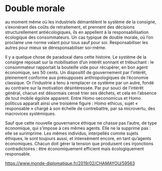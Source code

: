 # Double morale

au moment même où les industriels démantèlent le système de la consigne, s’exonérant des coûts de retraitement, et prennent des décisions structurellement antiécologiques, ils en appellent à la responsabilisation écologique des consommateurs. Un cas typique de double morale, où l’on proclame une norme valant pour tous sauf pour soi. Responsabiliser les autres pour mieux se déresponsabiliser soi-même.

Il y a quelque chose de paradoxal dans cette histoire. Le système de la consigne reposait sur la mobilisation d’un intérêt sonnant et trébuchant : le consommateur rapportait la bouteille vide pour récupérer, en bon agent économique, ses 50 cents. Un dispositif de gouvernement par l’intérêt, pleinement conforme aux présupposés anthropologiques de l’économie classique. Or l’industrie a tenu à remplacer ce système par un autre, fondé au contraire sur la motivation désintéressée. Par pur souci de l’intérêt général, chacun est désormais censé trier ses déchets, et cela en l’absence de tout mobile égoïste apparent. Entre Homo oeconomicus et Homo politicus apparaît ainsi une troisième figure : Homo ethicus, sujet « responsable » chargé à son échelle de contrebattre, par sa microvertu, des macrovices systémiques.

Sauf que cette nouvelle gouvernance éthique ne chasse pas l’autre, de type économique, qui s’impose à ces mêmes agents. Elle ne la supprime pas : elle se surimprime. Les mêmes individus, interpellés comme sujets éthiques, le sont toujours aussi, et intensément encore, en tant qu’agents économiques. Chacun doit gérer la tension que produisent ces injonctions contradictoires : être économiquement efficient mais écologiquement responsable.

https://www.monde-diplomatique.fr/2019/02/CHAMAYOU/59563
